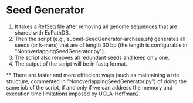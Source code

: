 # Seed Generator

1. It takes a RefSeq file after removing all genome sequences that are shared with EuPathDB.  
2. Then the script (e.g., submit-SeedGenerator-archaea.sh) generates all seeds (or k-mers) that are of length 30 bp (the length is configurable in "NonoverlappingSeedGenerator.py").
3. The script also removes all redundant seeds and keep only one.
4. The output of the script will be in fastq format.

** There are faster and more effiecient ways (such as maintaining a trie structure, commented in "NonoverlappingSeedGenerator.py") of doing the same job of the script, if and only if we can address the memory and execution time limitations imposed by UCLA-Hoffman2.
